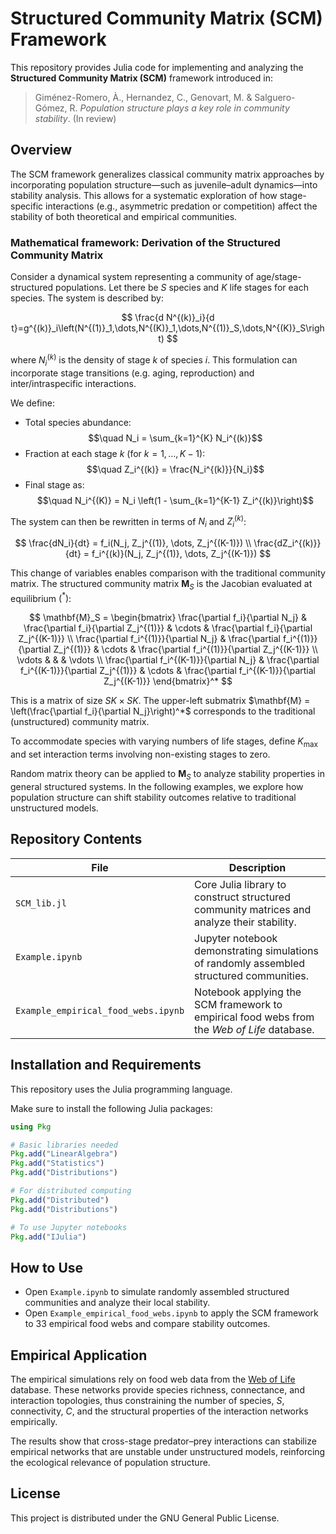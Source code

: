 # Structured Community Matrix (SCM) Framework

This repository provides Julia code for implementing and analyzing the **Structured Community Matrix (SCM)** framework introduced in:

> Giménez-Romero, À., Hernandez, C., Genovart, M. & Salguero-Gómez, R. *Population structure plays a key role in community stability*. (In review)

## Overview

The SCM framework generalizes classical community matrix approaches by incorporating population structure—such as juvenile–adult dynamics—into stability analysis. This allows for a systematic exploration of how stage-specific interactions (e.g., asymmetric predation or competition) affect the stability of both theoretical and empirical communities.

### Mathematical framework: Derivation of the Structured Community Matrix

Consider a dynamical system representing a community of age/stage-structured populations. Let there be $S$ species and $K$ life stages for each species. The system is described by:

$$
\frac{d N^{(k)}_i}{d t}=g^{(k)}_i\left(N^{(1)}_1,\dots,N^{(K)}_1,\dots,N^{(1)}_S,\dots,N^{(K)}_S\right)
$$

where $N_i^{(k)}$ is the density of stage $k$ of species $i$. This formulation can incorporate stage transitions (e.g. aging, reproduction) and inter/intraspecific interactions.

We define:

- Total species abundance:  
  $$\quad N_i = \sum_{k=1}^{K} N_i^{(k)}$$
- Fraction at each stage $k$ (for $k = 1, \dots, K-1$):  
  $$\quad Z_i^{(k)} = \frac{N_i^{(k)}}{N_i}$$
- Final stage as:  
  $$\quad N_i^{(K)} = N_i \left(1 - \sum_{k=1}^{K-1} Z_i^{(k)}\right)$$

The system can then be rewritten in terms of $N_i$ and $Z_i^{(k)}$:

$$
\frac{dN_i}{dt} = f_i(N_j, Z_j^{(1)}, \dots, Z_j^{(K-1)}) \\
\frac{dZ_i^{(k)}}{dt} = f_i^{(k)}(N_j, Z_j^{(1)}, \dots, Z_j^{(K-1)})
$$

This change of variables enables comparison with the traditional community matrix. The structured community matrix $\mathbf{M}_S$ is the Jacobian evaluated at equilibrium $(^*)$:

$$
\mathbf{M}_S =
\begin{bmatrix}
\frac{\partial f_i}{\partial N_j} & \frac{\partial f_i}{\partial Z_j^{(1)}} & \cdots & \frac{\partial f_i}{\partial Z_j^{(K-1)}} \\
\frac{\partial f_i^{(1)}}{\partial N_j} & \frac{\partial f_i^{(1)}}{\partial Z_j^{(1)}} & \cdots & \frac{\partial f_i^{(1)}}{\partial Z_j^{(K-1)}} \\
\vdots & & & \vdots \\
\frac{\partial f_i^{(K-1)}}{\partial N_j} & \frac{\partial f_i^{(K-1)}}{\partial Z_j^{(1)}} & \cdots & \frac{\partial f_i^{(K-1)}}{\partial Z_j^{(K-1)}}
\end{bmatrix}^*
$$

This is a matrix of size $SK \times SK$. The upper-left submatrix $\mathbf{M} = \left(\frac{\partial f_i}{\partial N_j}\right)^*$ corresponds to the traditional (unstructured) community matrix.

To accommodate species with varying numbers of life stages, define $K_{\max}$ and set interaction terms involving non-existing stages to zero.

Random matrix theory can be applied to $\mathbf{M}_S$ to analyze stability properties in general structured systems. In the following examples, we explore how population structure can shift stability outcomes relative to traditional unstructured models.


## Repository Contents

| File                                | Description                                                                 |
|-------------------------------------|-----------------------------------------------------------------------------|
| `SCM_lib.jl`                        | Core Julia library to construct structured community matrices and analyze their stability. |
| `Example.ipynb`                     | Jupyter notebook demonstrating simulations of randomly assembled structured communities. |
| `Example_empirical_food_webs.ipynb` | Notebook applying the SCM framework to empirical food webs from the *Web of Life* database. |

## Installation and Requirements

This repository uses the Julia programming language.

Make sure to install the following Julia packages:

```julia
using Pkg

# Basic libraries needed
Pkg.add("LinearAlgebra")
Pkg.add("Statistics")
Pkg.add("Distributions")

# For distributed computing
Pkg.add("Distributed")
Pkg.add("Distributions")

# To use Jupyter notebooks
Pkg.add("IJulia")
```

## How to Use

- Open `Example.ipynb` to simulate randomly assembled structured communities and analyze their local stability.
- Open `Example_empirical_food_webs.ipynb` to apply the SCM framework to 33 empirical food webs and compare stability outcomes.

## Empirical Application

The empirical simulations rely on food web data from the [Web of Life](https://www.web-of-life.es/) database. These networks provide species richness, connectance, and interaction topologies, thus constraining the number of species, $S$, connectivity, $C$, and the structural properties of the interaction networks empirically.


The results show that cross-stage predator–prey interactions can stabilize empirical networks that are unstable under unstructured models, reinforcing the ecological relevance of population structure.

## License

This project is distributed under the GNU General Public License.
